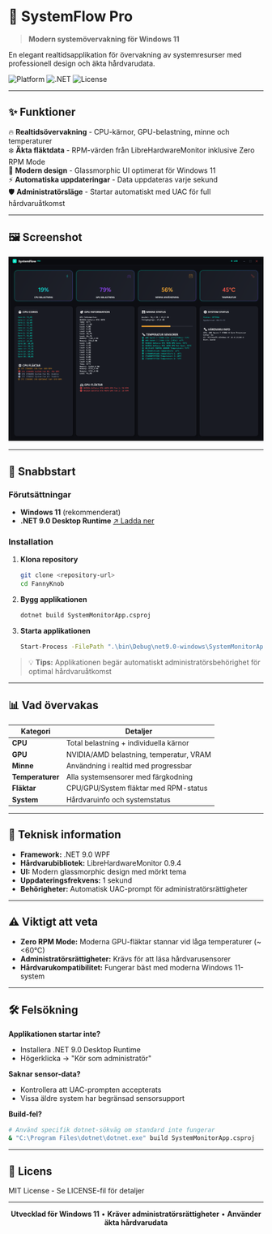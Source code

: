 # 🚀 SystemFlow Pro

> **Modern systemövervakning för Windows 11**

En elegant realtidsapplikation för övervakning av systemresurser med professionell design och äkta hårdvarudata.

![Platform](https://img.shields.io/badge/Platform-Windows%2011-0078d4?style=flat-square&logo=windows)
![.NET](https://img.shields.io/badge/.NET-9.0-512bd4?style=flat-square&logo=dotnet)
![License](https://img.shields.io/badge/License-MIT-00d084?style=flat-square)

---

## ✨ Funktioner

🔥 **Realtidsövervakning** - CPU-kärnor, GPU-belastning, minne och temperaturer  
❄️ **Äkta fläktdata** - RPM-värden från LibreHardwareMonitor inklusive Zero RPM Mode  
🎨 **Modern design** - Glassmorphic UI optimerat för Windows 11  
⚡ **Automatiska uppdateringar** - Data uppdateras varje sekund  
🛡️ **Administratörsläge** - Startar automatiskt med UAC för full hårdvaruåtkomst  

---

## 🖼️ Screenshot

![SystemFlow Pro](screenshot.png)

---

## 🚀 Snabbstart

### Förutsättningar
- **Windows 11** (rekommenderat)
- **.NET 9.0 Desktop Runtime** [↗ Ladda ner](https://dotnet.microsoft.com/download/dotnet/9.0)

### Installation

1. **Klona repository**
   ```bash
   git clone <repository-url>
   cd FannyKnob
   ```

2. **Bygg applikationen**
   ```bash
   dotnet build SystemMonitorApp.csproj
   ```

3. **Starta applikationen**
   ```bash
   Start-Process -FilePath ".\bin\Debug\net9.0-windows\SystemMonitorApp.exe"
   ```

> 💡 **Tips:** Applikationen begär automatiskt administratörsbehörighet för optimal hårdvaruåtkomst

---

## 📊 Vad övervakas

| Kategori | Detaljer |
|----------|----------|
| **CPU** | Total belastning + individuella kärnor |
| **GPU** | NVIDIA/AMD belastning, temperatur, VRAM |
| **Minne** | Användning i realtid med progressbar |
| **Temperaturer** | Alla systemsensorer med färgkodning |
| **Fläktar** | CPU/GPU/System fläktar med RPM-status |
| **System** | Hårdvaruinfo och systemstatus |

---

## 🔧 Teknisk information

- **Framework:** .NET 9.0 WPF
- **Hårdvarubibliotek:** LibreHardwareMonitor 0.9.4
- **UI:** Modern glassmorphic design med mörkt tema
- **Uppdateringsfrekvens:** 1 sekund
- **Behörigheter:** Automatisk UAC-prompt för administratörsrättigheter

---

## ⚠️ Viktigt att veta

- **Zero RPM Mode:** Moderna GPU-fläktar stannar vid låga temperaturer (~<60°C)
- **Administratörsrättigheter:** Krävs för att läsa hårdvarusensorer
- **Hårdvarukompatibilitet:** Fungerar bäst med moderna Windows 11-system

---

## 🛠️ Felsökning

**Applikationen startar inte?**
- Installera .NET 9.0 Desktop Runtime
- Högerklicka → "Kör som administratör"

**Saknar sensor-data?**
- Kontrollera att UAC-prompten accepterats
- Vissa äldre system har begränsad sensorsupport

**Build-fel?**
```bash
# Använd specifik dotnet-sökväg om standard inte fungerar
& "C:\Program Files\dotnet\dotnet.exe" build SystemMonitorApp.csproj
```

---

## 📄 Licens

MIT License - Se LICENSE-fil för detaljer

---

<div align="center">

**Utvecklad för Windows 11** • **Kräver administratörsrättigheter** • **Använder äkta hårdvarudata**

</div> 